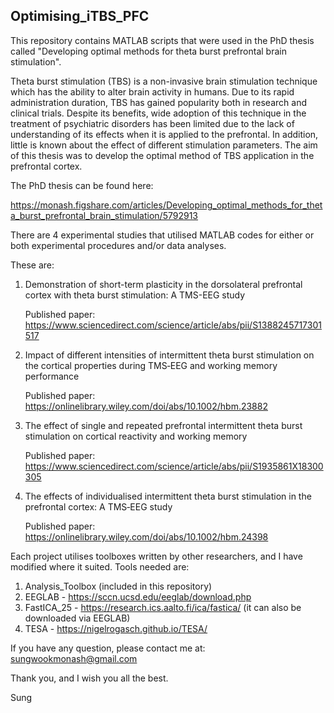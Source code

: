 ## Optimising_iTBS_PFC

This repository contains MATLAB scripts that were used in the PhD thesis called
"Developing optimal methods for theta burst prefrontal brain stimulation".

Theta burst stimulation (TBS) is a non-invasive brain stimulation technique which has the ability to alter brain activity in humans. Due to its rapid administration duration, TBS has gained popularity both in research and clinical trials. Despite its benefits, wide adoption of this technique in the treatment of psychiatric disorders has been limited due to the lack of understanding of its effects when it is applied to the prefrontal. In addition, little is known about the effect of different stimulation parameters. The aim of this thesis was to develop the optimal method of TBS application in the prefrontal cortex.

The PhD thesis can be found here:

https://monash.figshare.com/articles/Developing_optimal_methods_for_theta_burst_prefrontal_brain_stimulation/5792913

There are 4 experimental studies that utilised MATLAB codes for either or both experimental procedures and/or data analyses.

These are: 

1. Demonstration of short-term plasticity in the dorsolateral prefrontal cortex with theta burst stimulation: A TMS-EEG study

   Published paper: https://www.sciencedirect.com/science/article/abs/pii/S1388245717301517
   
    
2. Impact of different intensities of intermittent theta burst stimulation on the cortical properties during TMS‐EEG and working memory performance

   Published paper: https://onlinelibrary.wiley.com/doi/abs/10.1002/hbm.23882
   

3. The effect of single and repeated prefrontal intermittent theta burst stimulation on cortical reactivity and working memory

   Published paper: https://www.sciencedirect.com/science/article/abs/pii/S1935861X18300305
   
    
4. The effects of individualised intermittent theta burst stimulation in the prefrontal cortex: A TMS‐EEG study

   Published paper: https://onlinelibrary.wiley.com/doi/abs/10.1002/hbm.24398
   
    

Each project utilises toolboxes written by other researchers, and I have modified where it suited. Tools needed are:

   1. Analysis_Toolbox (included in this repository)
   2. EEGLAB - https://sccn.ucsd.edu/eeglab/download.php
   3. FastICA_25 - https://research.ics.aalto.fi/ica/fastica/ (it can also be downloaded via EEGLAB)
   4. TESA - https://nigelrogasch.github.io/TESA/
    
If you have any question, please contact me at: sungwookmonash@gmail.com

Thank you, and I wish you all the best.

Sung
